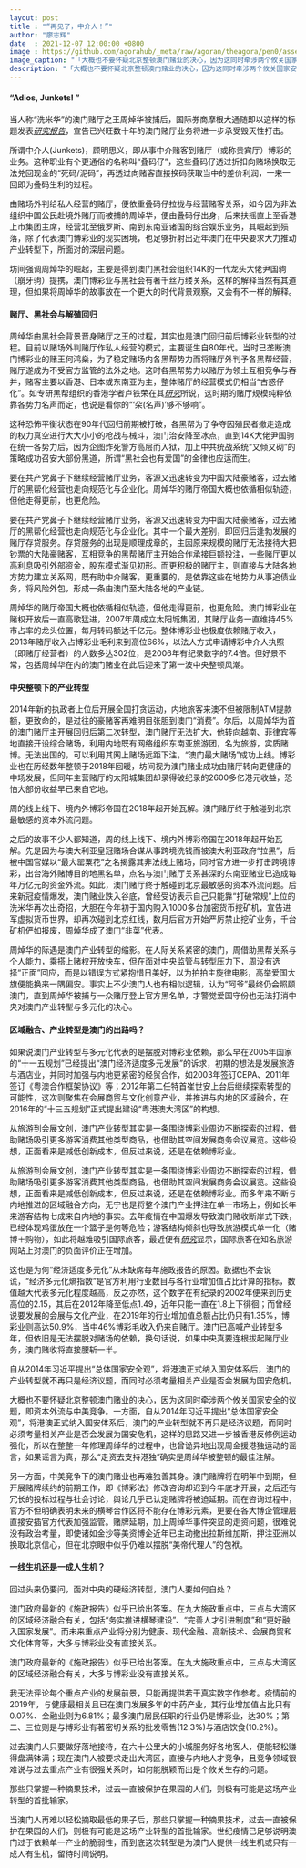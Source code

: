 ```yaml
---
layout: post
title : "“再见了，中介人！”"
author: "廖志辉"
date  : 2021-12-07 12:00:00 +0800
image : https://github.com/agorahub/_meta/raw/agoran/theagora/pen0/assets/images/c1/c1-20211207-01.jpg
image_caption: "「大概也不要怀疑北京整顿澳门赌业的决心，因为这同时牵涉两个攸关国家安全的议题，即资本外流与中美竞争。」"
description: "「大概也不要怀疑北京整顿澳门赌业的决心，因为这同时牵涉两个攸关国家安全的议题，即资本外流与中美竞争。」"
---
```


#### “Adios, Junkets! ”

当人称“洗米华”的澳门赌厅之王周焯华被捕后，国际券商摩根大通随即以这样的标题发表[_研究报告_](https://www.ggrasia.com/chau-arrest-warrant-really-bad-news-for-vip-biz-jp-morgan/)，宣告已兴旺数十年的澳门赌厅业务将进一步承受毁灭性打击。

<!--more-->

所谓中介人(Junkets)，顾明思义，即从事中介赌客到赌厅（或称贵宾厅）博彩的业务。这种职业有个更通俗的名称叫“叠码仔”，这些叠码仔透过折扣向赌场换取无法兑回现金的“死码/泥码”，再透过向赌客直接换码获取当中的差价利润，一来一回即为叠码生利的过程。

由赌场外判给私人经营的赌厅，便依重叠码仔拉拢与经营赌客关系，如今因为非法组织中国公民赴境外赌厅而被捕的周焯华，便由叠码仔出身，后来扶摇直上至香港上市集团主席，经营北至俄罗斯、南到东南亚诸国的综合娱乐业务，其崛起到殒落，除了代表澳门博彩业的现实困境，也足够折射出近年澳门在中央要求大力推动产业转型下，所面对的深层问题。

坊间强调周焯华的崛起，主要是得到澳门黑社会组织14K的一代龙头大佬尹国驹（崩牙驹）提携，澳门博彩业与黑社会有著千丝万缕关系，这样的解释当然有其道理，但如果将周焯华的故事放在一个更大的时代背景观察，又会有不一样的解释。

#### 赌厅、黑社会与解殖回归

周绰华由黑社会背景晋身赌厅之王的过程，其实也是澳门回归前后博彩业转型的过程。目前以赌场外判赌厅作私人经营的模式，主要诞生自80年代。当时已垄断澳门博彩业的赌王何鸿燊，为了稳定赌场内各黑帮势力而将赌厅外判予各黑帮经营，赌厅遂成为不受官方监管的法外之地。这时各黑帮势力以赌厅为领土互相竞争与吞并，赌客主要以香港、日本或东南亚为主，整体赌厅的经营模式仍相当“古惑仔化”。如专研黑帮组织的香港学者卢铁荣在其[_研究_](https://academic.oup.com/bjc/article-abstract/57/3/589/2623919)所说，这时期的赌厅规模纯粹依靠各势力名声而定，也说是看你的“‘朵(名声)’够不够响”。

这种恐怖平衡状态在90年代回归前期被打破，各黑帮为了争夺因殖民者撤走造成的权力真空进行大大小小的枪战与械斗，澳门治安降至冰点，直到14K大佬尹国驹在统一各势力后，因为企图炸死警方高层而入狱，加上中共统战系统“又倾又砌”的策略成功召安大部份黑道，所谓“黑社会也有爱国”的金律也应运而生。

要在共产党鼻子下继续经营赌厅业务，客源又迅速转变为中国大陆豪赌客，过去赌厅的黑帮化经营也走向规范化与企业化。周焯华的赌厅帝国大概也依循相似轨迹，但他走得更前，也更危险。

要在共产党鼻子下继续经营赌厅业务，客源又迅速转变为中国大陆豪赌客，过去赌厅的黑帮化经营也走向规范化与企业化。其中一个最大差别，即回归后逢勃发展的赌厅存贷服务。存贷服务的出现是顺理成章的，主因原来规模的赌厅无法接待大把钞票的大陆豪赌客，互相竞争的黑帮赌厅主开始合作承接巨额投注，一些赌厅更以高利息吸引外部资金，股东模式渐见初形。而更积极的赌厅主，则直接与大陆各地方势力建立关系网，既有助中介赌客，更重要的，是依靠这些在地势力从事追债业务，将风险外包，形成一条由澳门至大陆各地的产业链。

周焯华的赌厅帝国大概也依循相似轨迹，但他走得更前，也更危险。澳门博彩业在赌权开放后一直高歌猛进，2007年周成立太阳城集团，其赌厅业务一直维持45%市占率的龙头位置，每月转码额达千亿元。整体博彩业也极度依赖赌厅收入，2013年赌厅收入占博彩业毛利来到高位66%，以法人方式申请博彩中介人执照（即赌厅经营者）的人数多达302位，是2006年有纪录数字的7.4倍。但好景不常，包括周绰华在内的澳门赌业在此后迎来了第一波中央整顿风潮。

#### 中央整顿下的产业转型

2014年新的执政者上位后开展全国打贪运动，内地旅客来澳不但被限制ATM提款额，更致命的，是过往的豪赌客再难明目张胆到澳门“消费”。尔后，以周焯华为首的澳门赌厅主开展回归后第二次转型，澳门赌厅无法扩大，他转向越南、菲律宾等地直接开设综合赌场，利用内地既有网络组织东南亚旅游团，名为旅游，实质赌博。无法出国的，可以利用其网上赌场远距下注，“澳门最大赌场”成功上线。博彩业也在历经数年整顿于2018年回暖，坊间视为澳门赌业成功由赌厅转向更健康的中场发展，但同年主营赌厅的太阳城集团却录得破纪录的2600多亿港元收益，恐怕大部份收益早已来自它地。

周的线上线下、境内外博彩帝国在2018年起开始瓦解。澳门赌厅终于触碰到北京最敏感的资本外流问题。

之后的故事不少人都知道，周的线上线下、境内外博彩帝国在2018年起开始瓦解。先是因为与澳大利亚皇冠赌场合谋从事跨境洗钱而被澳大利亚政府“拉黑”，后被中国官媒以“最大罂粟花”之名揭露其非法线上赌场，同时官方进一步打击跨境博彩，出台海外赌博目的地黑名单，点名与澳门赌厅关系甚深的东南亚赌业已造成每年万亿元的资金外流。如此，澳门赌厅终于触碰到北京最敏感的资本外流问题。后来新冠疫情爆发，澳门赌业跌入谷底，曾经受访表示自己只能靠“打破常规”上位的洗米华再次出奇招，大胆在今年初于国内购入1000多台加密货币挖矿机，宣告进军虚拟货币世界，却再次碰到北京红线，数月后官方开始严厉禁止挖矿业务，千台矿机俨如报废，周焯华成了澳门“韭菜”代表。

周焯华的际遇是澳门产业转型的缩影。在人际关系紧密的澳门，周借助黑帮关系与个人能力，乘搭上赌权开放快车，但在面对中央监管与转型压力下，周没有选择“正面”回应，而是以错误方式紧抱惜日美好，以为拍拍主旋律电影，高举爱国大旗便能换来一隅偏安。事实上不少澳门人也有相似逻辑，认为“阿爷”最终仍会照顾澳门，直到周焯华被捕与一众赌厅登上官方黑名单，才警觉爱国守份也无法打消中央对澳门产业转型与多元化的决心。

#### 区域融合、产业转型是澳门的出路吗？

如果说澳门产业转型与多元化代表的是摆脱对博彩业依赖，那么早在2005年国家的“十一五规划”已经提出“澳门经济适度多元发展”的诉求，初期的想法是发展旅游与酒店业，并同时加强与内地更紧密的经贸合作，如2003年签订CEPA、2011年签订《粤澳合作框架协议》等；2012年第二任特首崔世安上台后继续探索转型的可能性，这次则聚焦在会展商贸与文化创意产业，并推进与内地的区域融合，在2016年的“十三五规划”正式提出建设“粤港澳大湾区”的构想。

从旅游到会展文创，澳门产业转型其实是一条围绕博彩业周边不断探索的过程，借助赌场吸引更多游客消费其他类型商品，也借助其空间发展商务会议展览。这些设想，正面看来是减低创新成本，但反过来说，还是在依赖博彩业。

从旅游到会展文创，澳门产业转型其实是一条围绕博彩业周边不断探索的过程，借助赌场吸引更多游客消费其他类型商品，也借助其空间发展商务会议展览。这些设想，正面看来是减低创新成本，但反过来说，还是在依赖博彩业。而多年来不断与内地推进的区域融合方向，无宁也是将整个澳门产业押注在单一市场上，例如长年来游客结构七成来自内地的事实。去年疫情在中国爆发导致澳门赌收断岸式下跌，已经体现鸡蛋放在一个篮子是何等危险；游客结构倾斜也导致旅游模式单一化（赌博＋购物），如此将越难吸引国际旅客，最近便有[_研究_](https://www.emerald.com/insight/content/doi/10.1108/APJML-08-2019-0477/full/html)显示，国际旅客在知名旅游网站上对澳门的负面评价正在增加。

这也是为何“经济适度多元化”从未缺席每年施政报告的原因。数据也不会说谎，“经济多元化熵指数”是官方利用行业数目与各行业增加值占比计算的指标，数值越大代表多元化程度越高，反之亦然，这个数字在有纪录的2002年便来到历史高位的2.15，其后在2012年降至低点1.49，近年只能一直在1.8上下徘徊；而曾经说要发展的会展与文化产业，在2019年的行业增加值总额占比仍只有1.35%，博彩业则高达50.9%，当中46%博彩毛收入仍来自赌厅。澳门已高喊产业转型多年，但依旧是无法摆脱对赌场的依赖，换句话说，如果中央真要连根拔起赌厅业务，澳门赌收将直接腰斩一半。

自从2014年习近平提出“总体国家安全观”，将港澳正式纳入国安体系后，澳门的产业转型就不再只是经济议题，而同时必须考量相关产业是否会发展为国安危机。

大概也不要怀疑北京整顿澳门赌业的决心，因为这同时牵涉两个攸关国家安全的议题，即资本外流与中美竞争。一方面，自从2014年习近平提出“总体国家安全观”，将港澳正式纳入国安体系后，澳门的产业转型就不再只是经济议题，而同时必须考量相关产业是否会发展为国安危机，这样的思路又进一步被香港反修例运动强化，所以在整整一年修理周绰华的过程中，也曾诡异地出现周金援港独运动的谣言，如果谣言为真，那么“走资去支持港独”确实是周绰华被整顿的最佳注解。

另一方面，中美竞争下的澳门赌业也再难独善其身。澳门赌牌将在明年中到期，但开展赌牌续约的前期工作，即《博彩法》修改咨询却迟到今年底才开展，之后还有冗长的投标过程与社会讨论，舆论几乎已认定赌牌将被迫延期。而在咨询过程中，官方不但明确表明未来的横琴合作区将不能存在博彩元素，更要在各大博企管理层直接安插官方代表加强监管。赌牌延期，加上周绰华事件突显的走资问题，很难说没有政治考量，即使诸如金沙等美资博企近年已主动撤出拉斯维加斯，押注亚洲以换取北京信心，但在北京眼中似乎仍难以摆脱“美帝代理人”的包袱。

#### 一线生机还是一成人生机？

回过头来仍要问，面对中央的硬经济转型，澳门人要如何自处？

澳门政府最新的《施政报告》似乎已给出答案。在九大施政重点中，三点与大湾区的区域经济融合有关，包括“务实推进横琴建设”、“完善人才引进制度”和“更好融入国家发展”。而未来重点产业将分别为健康、现代金融、高新技术、会展商贸和文化体育等，大多与博彩业没有直接关系。

澳门政府最新的《施政报告》似乎已给出答案。在九大施政重点中，三点与大湾区的区域经济融合有关，大多与博彩业没有直接关系。

我无法评论每个重点产业的发展前景，只能再提供若干真实数字作参考。疫情前的2019年，与健康最相关且已在澳门发展多年的中药产业，其行业增加值占比只有0.07%、金融业则为6.81%；最多澳门居民任职的行业仍是博彩业，达30%；第二、三位则是与博彩业有著密切关系的批发零售(12.3%)与酒店饮食(10.2%)。

过去澳门人只要做好落地接待，在六十公里大的小城服务好各地客人，便能轻松赚得盘满钵满；现在澳门人被要求走出大湾区，直接与内地人才竞争，且竞争领域很难说与过去重点产业有很强关系时，如何能脱颖而出是个攸关生存的问题。

那些只掌握一种摘果技术，过去一直被保护在果园的人们，则极有可能是这场产业转型的首批输家。

当澳门人再难以轻松摘取最低的果子后，那些只掌握一种摘果技术，过去一直被保护在果园的人们，则极有可能是这场产业转型的首批输家。世纪疫情已足够说明澳门过于依赖单一产业的脆弱性，而到底这次转型是为澳门人提供一线生机或只有一成人有生机，留待时间说明。

<!--END-->
